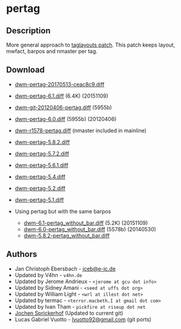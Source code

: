pertag
======

Description
-----------
More general approach to [taglayouts patch][1]. This patch keeps layout,
mwfact, barpos and nmaster per tag.

Download
--------
* [dwm-pertag-20170513-ceac8c9.diff](dwm-pertag-20170513-ceac8c9.diff)
* [dwm-pertag-6.1.diff](dwm-pertag-6.1.diff) (6.4K) (20151109)
* [dwm-git-20120406-pertag.diff](dwm-git-20120406-pertag.diff) (5955b)
* [dwm-pertag-6.0.diff](dwm-pertag-6.0.diff) (5955b) (20120406)
* [dwm-r1578-pertag.diff][9] (nmaster included in mainline)
* [dwm-pertag-5.8.2.diff][7]
* [dwm-pertag-5.7.2.diff][6]
* [dwm-pertag-5.6.1.diff][5]
* [dwm-pertag-5.4.diff][4]
* [dwm-pertag-5.2.diff][3]
* [dwm-pertag-5.1.diff][2]

* Using pertag but with the same barpos
  * [dwm-6.1-pertag_without_bar.diff](dwm-6.1-pertag_without_bar.diff) (5.2K) (20151109)
  * [dwm-6.0-pertag_without_bar.diff](dwm-6.0-pertag_without_bar.diff) (5578b) (20140530)
  * [dwm-5.8.2-pertag\_without\_bar.diff][8]

Authors
-------
* Jan Christoph Ebersbach - <jceb@e-jc.de>
* Updated by V4hn - `v4hn.de`
* Updated by Jerome Andrieux - `<jerome at gcu dot info>`
* Updated by Sidney Amani - `<seed at uffs dot org>`
* Updated by William Light - `<wrl at illest dot net>`
* Updated by termac - `<terror.macbeth.I at gmail dot com>`
* Updated by Ivan Tham - `pickfire at riseup dot net`
* [Jochen Sprickerhof](mailto:project@firstname.lastname.de) (Updated to current git)
* Lucas Gabriel Vuotto - <lvuotto92@gmail.com> (git ports)

[1]: ../historical/taglayouts
[2]: dwm-pertag-5.1.diff
[3]: dwm-pertag-5.2.diff
[4]: dwm-pertag-5.4.diff
[5]: dwm-pertag-5.6.1.diff
[6]: dwm-pertag-5.7.2.diff
[7]: dwm-pertag-5.8.2.diff
[8]: dwm-5.8.2-pertag_without_bar.diff
[9]: dwm-r1578-pertag.diff
